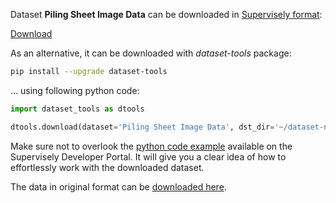 Dataset **Piling Sheet Image Data** can be downloaded in [Supervisely format](https://developer.supervisely.com/api-references/supervisely-annotation-json-format):

 [Download](https://assets.supervisely.com/supervisely-supervisely-assets-public/teams_storage/T/B/An/pxuRYwAZCdCu8D9z3mtEXlM4BY04xAcdjipB1Vl56xOckuHDvPsz2M3RUQqeCsDLFAhOh1sg5ONV57ZIJ5JRaLusAdn53NjxW6CksF0ftrhhMU52kQNFPTlRjg9W.tar)

As an alternative, it can be downloaded with *dataset-tools* package:
``` bash
pip install --upgrade dataset-tools
```

... using following python code:
``` python
import dataset_tools as dtools

dtools.download(dataset='Piling Sheet Image Data', dst_dir='~/dataset-ninja/')
```
Make sure not to overlook the [python code example](https://developer.supervisely.com/getting-started/python-sdk-tutorials/iterate-over-a-local-project) available on the Supervisely Developer Portal. It will give you a clear idea of how to effortlessly work with the downloaded dataset.

The data in original format can be [downloaded here](https://www.kaggle.com/datasets/richiemaskam/piling-sheet-data-2022/download?datasetVersionNumber=1).